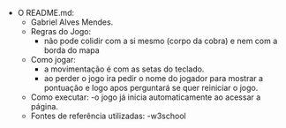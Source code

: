 - O README.md:
    - Gabriel Alves Mendes.
    - Regras do Jogo:
      - não pode colidir com a si mesmo (corpo da cobra) e nem com a borda do mapa 
    - Como jogar:
      - a movimentação é com as setas do teclado.
      - ao perder o jogo ira pedir o nome do jogador para mostrar a pontuação e logo apos perguntará se quer reiniciar o jogo.
    - Como executar:
      -o jogo já inicia automaticamente ao acessar a página.
    - Fontes de referência utilizadas:
      -w3school
